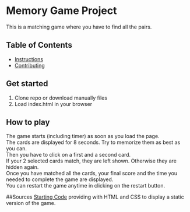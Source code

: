 # Memory Game Project
This is a matching game where you have to find all the pairs.

## Table of Contents

* [Instructions](#instructions)
* [Contributing](#contributing)

## Get started
1. Clone repo or download manually files
2. Load index.html in your browser

## How to play
The game starts (including timer) as soon as you load the page.  
The cards are displayed for 8 seconds. Try to memorize them as best as you can.  
Then you have to click on a first and a second card.  
If your 2 selected cards match, they are left shown. Otherwise they are hidden again.  
Once you have matched all the cards, your final score and the time you needed to complete the game are displayed.  
You can restart the game anytime in clicking on the restart button.

##Sources
[Starting Code](https://github.com/udacity/fend-project-memory-game) providing with HTML and CSS to display a static version of the game.
